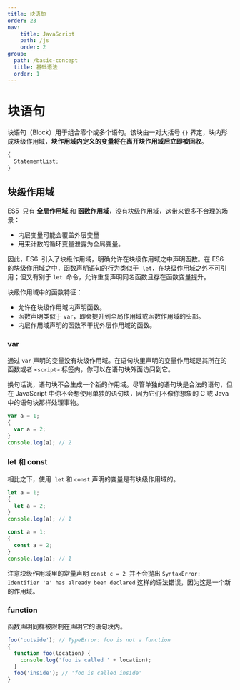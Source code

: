 ```yaml
---
title: 块语句
order: 23
nav:
    title: JavaScript
    path: /js
    order: 2
group:
  path: /basic-concept
  title: 基础语法
  order: 1
---
```


# 块语句

块语句（Block）用于组合零个或多个语句。该块由一对大括号 `{}` 界定，块内形成块级作用域，**块作用域内定义的变量将在离开块作用域后立即被回收**。

```js
{
  StatementList;
}
```

## 块级作用域

ES5  只有 **全局作用域** 和 **函数作用域**，没有块级作用域，这带来很多不合理的场景：

- 内层变量可能会覆盖外层变量
- 用来计数的循环变量泄露为全局变量。

因此，ES6  引入了块级作用域，明确允许在块级作用域之中声明函数。在 ES6  的块级作用域之中，函数声明语句的行为类似于  `let`，在块级作用域之外不可引用；但又有别于 `let`  命令，允许重复声明同名函数且存在函数变量提升。

块级作用域中的函数特征：

- 允许在块级作用域内声明函数。
- 函数声明类似于 `var`，即会提升到全局作用域或函数作用域的头部。
- 内层作用域声明的函数不干扰外层作用域的函数。

### var

通过 `var` 声明的变量没有块级作用域。在语句块里声明的变量作用域是其所在的函数或者 `<script>` 标签内，你可以在语句块外面访问到它。

换句话说，语句块不会生成一个新的作用域。尽管单独的语句块是合法的语句，但在 JavaScript 中你不会想使用单独的语句块，因为它们不像你想象的 C 或 Java 中的语句块那样处理事物。

```js
var a = 1;
{
  var a = 2;
}
console.log(a); // 2
```

### let 和 const

相比之下，使用  `let` 和 `const` 声明的变量是有块级作用域的。

```js
let a = 1;
{
  let a = 2;
}
console.log(a); // 1
```

```js
const a = 1;
{
  const a = 2;
}
console.log(a); // 1
```

注意块级作用域里的常量声明 `const c = 2`  并不会抛出 `SyntaxError: Identifier 'a' has already been declared` 这样的语法错误，因为这是一个新的作用域。

### function

函数声明同样被限制在声明它的语句块内。

```js
foo('outside'); // TypeError: foo is not a function
{
  function foo(location) {
    console.log('foo is called ' + location);
  }
  foo('inside'); // 'foo is called inside'
}
```
